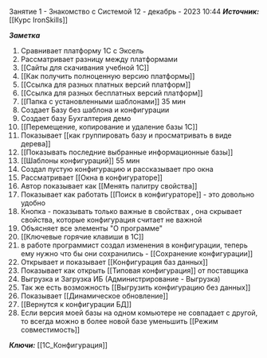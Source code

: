 
Занятие 1 - Знакомство с Системой
 12 - декабрь - 2023  10:44 
***Источник:*** [[Курс IronSkills]]

***Заметка*** 
1. Сравнивает платформу 1С с  Эксель
2. Рассматривает разницу между платформами
3. [[Сайты для скачивания учебной 1С]]
4. [[Как получить полноценную версию платформы]]
5. [[Ссылка для разных платных версий платформ]]
6. [[Ссылка для разных бесплатных версий платформ]]
7. [[Папка с установленными шаблонами]]
35 мин
9. Создает Базу без шаблона и конфигурации
10.  Создает базу Бухгалтерия демо
11.  [[Перемещение, копирование и удаление базы 1С]]
12. Показывает [[как группировать базу и просматривать в виде дерева]]
13. [[Показывать последние выбранные информационные базы]]
14. [[Шаблоны конфигураций]]
55 мин
16. Создал пустую конфигурацию и рассказывает про окна
17. Рассматривает [[Окна в  конфигураторе]]
18. Автор показывает как [[Менять палитру свойства]]
19. Показывает как работать [[Поиск в конфигураторе]] - это довольно удобно
20. Кнопка - показывать только важные в свойствах , она скрывает свойства, которые конфигурация считает не важной
21. Объясняет все элементы "О программе" 
22. [[Ключевые горячие клавиши в 1С]]
23. в работе программист создал изменения в конфигурации, теперь ему нужно что бы они сохранились - [[Сохранение конфигурации]]
24. Открывает и показывает [[Конфигурация баз данных]]
25. Показывает как открыть [[Типовая конфигурация]] от поставщика
26. Выгрузка и Загрузка ИБ (Администрирование - Выгрузка)
27. Так же есть возможность [[Выгрузить конфигурацию без данных]]
28. Показывает [[Динамическое обновление]]
29. [[Вернутся к конфигурации БД]]
30. Если версия моей базы на одном комьютере не совпадает с другой, то всегда можно в более 
		новой базе уменьшить [[Режим совместимость]]

***Ключи:*** [[1С_Конфигурация]]
